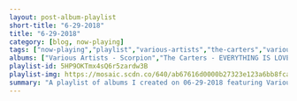 ```yaml
---
layout: post-album-playlist
short-title: "6-29-2018"
title: "6-29-2018"
category: [blog, now-playing]
tags: ["now-playing","playlist","various-artists","the-carters","various-artists","dinosaur-jr.","j-mascis","various-artists","everclear","the-specials"]
albums: ["Various Artists - Scorpion","The Carters - EVERYTHING IS LOVE","Various Artists - The Now Now","Dinosaur Jr. - Farm","J Mascis - Tied to a Star","Various Artists - The Best of Depeche Mode, Volume 1","Everclear - The Vegas Years","The Specials - The Specials (Deluxe Version)"]
playlist-id: 5HP9OKTmx4sQ6r5zardw3B
playlist-img: https://mosaic.scdn.co/640/ab67616d0000b27323e123a6bb8fca0d10ddd28cab67616d0000b2734d9f7b88e82db31d13ac6668ab67616d0000b273c9ef08879350a57e5f1d7ca2ab67616d0000b273f907de96b9a4fbc04accc0d5
summary: "A playlist of albums I created on 06-29-2018 featuring Various Artists, The Carters, Various Artists, Dinosaur Jr., J Mascis, Various Artists, Everclear, and The Specials"
---
```

